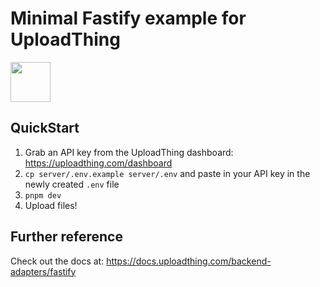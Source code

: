 # Minimal Fastify example for UploadThing

<a href="https://stackblitz.com/github/pingdotgg/uploadthing/tree/main/examples/minimal-express-react">
  <img height="64" src="https://github.com/pingdotgg/uploadthing/assets/51714798/45907a4e-aa64-401a-afb3-b6c6df6eb71f" />
</a>

## QuickStart

1. Grab an API key from the UploadThing dashboard:
   https://uploadthing.com/dashboard
2. `cp server/.env.example server/.env` and paste in your API key in the newly
   created `.env` file
3. `pnpm dev`
4. Upload files!

## Further reference

Check out the docs at: https://docs.uploadthing.com/backend-adapters/fastify
